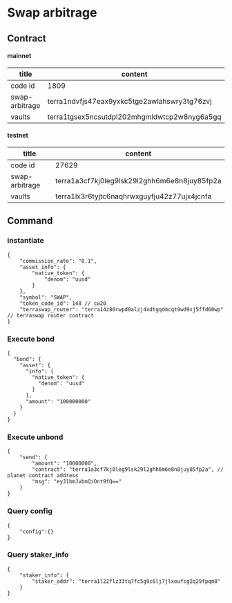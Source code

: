 # Swap arbitrage
## Contract
#### mainnet
|title|content|
|--|--|
|code id|1809|
|swap-arbitrage|terra1ndvfjs47eax9yxkc5tge2awlahswry3tg76zvj|
|vaults|terra1tgsex5ncsutdpl202mhgmldwtcp2w8nyg6a5gq|

#### testnet
|title|content|
|--|--|
|code id|27629|
|swap-arbitrage|terra1a3cf7kj0leg9lsk29l2ghh6m6e8n8juy85fp2a|
|vaults|terra1lx3r6tyjtc6naqhrwxguyfju42z77ujx4jcnfa|

## Command
### instantiate
```
{
    "commission_rate": "0.1",
    "asset_info": {
        "native_token": {
            "denom": "uusd"
        }
    },
    "symbol": "SWAP",
    "token_code_id": 148 // cw20
    "terraswap_router": "terra14z80rwpd0alzj4xdtgqdmcqt9wd9xj5ffd60wp" // terraswap router contract
}
```

### Execute bond
```
{
  "bond": {
    "asset": {
      "info": {
        "native_token": {
          "denom": "uusd"
        }
      },
      "amount": "100000000"
    }
  }
}
```

### Execute unbond
```
{
    "send": {
        "amount": "10000000",
        "contract": "terra1a3cf7kj0leg9lsk29l2ghh6m6e8n8juy85fp2a", // planet contract address
        "msg": "eyJ1bmJvbmQiOnt9fQ=="
    }
}
```


### Query config
```
{
    "config":{}
}
```

### Query staker_info
```
{
    "staker_info": {
        "staker_addr": "terra1l22flz33tq7fc5g9c6lj7jlxeufcg2q29fpqm8"
    }
}
```